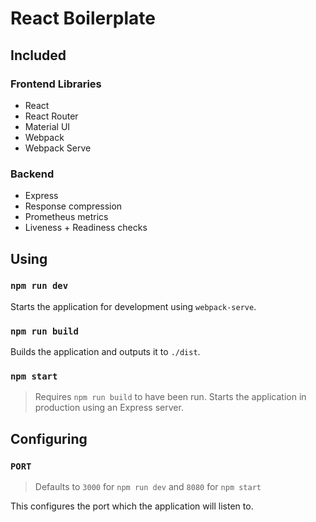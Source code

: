 # React Boilerplate

## Included

### Frontend Libraries
- React
- React Router
- Material UI
- Webpack
- Webpack Serve

### Backend
- Express
- Response compression
- Prometheus metrics
- Liveness + Readiness checks

## Using

### `npm run dev`
Starts the application for development using `webpack-serve`.

### `npm run build`
Builds the application and outputs it to `./dist`.

### `npm start`
> Requires `npm run build` to have been run.
Starts the application in production using an Express server.

## Configuring

### `PORT`
> Defaults to `3000` for `npm run dev` and `8080` for `npm start`

This configures the port which the application will listen to.
